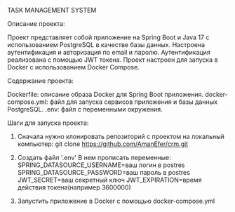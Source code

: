 TASK MANAGEMENT SYSTEM

Описание проекта:

Проект представляет собой приложение на Spring Boot и Java 17 с использованием PostgreSQL в качестве базы данных. 
Настроена аутентификация и авторизация по email и паролю.
Аутентификация реализована с помощью JWT токена.
Проект настроен для запуска в Docker с использованием Docker Compose.


Содержание проекта:

Dockerfile: описание образа Docker для Spring Boot приложения.
docker-compose.yml: файл для запуска сервисов приложения и базы данных PostgreSQL.
.env: файл с переменными окружения.


Шаги для запуска проекта:

1. Сначала нужно клонировать репозиторий с проектом на локальный компьютер:
git clone https://github.com/AmanEfer/crm.git

2. Создать файл '.env'
В нем прописать переменные:
SPRING_DATASOURCE_USERNAME=ваш логин в postres
SPRING_DATASOURCE_PASSWORD=ваш пароль в postres
JWT_SECRET=ваш секретный ключ
JWT_EXPIRATION=время действия токена(например 3600000)

3. Запустить приложение в Docker с помощью docker-compose.yml